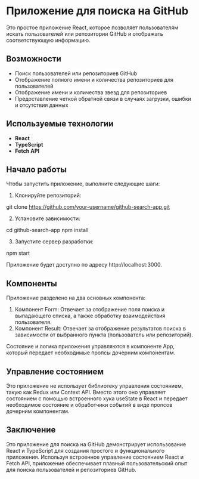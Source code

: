 # Приложение для поиска на GitHub

Это простое приложение React, которое позволяет пользователям искать пользователей или репозитории GitHub и отображать соответствующую информацию.

## Возможности

- Поиск пользователей или репозиториев GitHub
- Отображение полного имени и количества репозиториев для пользователей
- Отображение имени и количества звезд для репозиториев
- Предоставление четкой обратной связи в случаях загрузки, ошибки и отсутствия данных

## Используемые технологии

- <b>React</b>
- <b>TypeScript</b>
- <b>Fetch API</b>

## Начало работы

Чтобы запустить приложение, выполните следующие шаги:

1. Клонируйте репозиторий:

git clone https://github.com/your-username/github-search-app.git

2. Установите зависимости:

cd github-search-app
npm install

3. Запустите сервер разработки:

npm start

Приложение будет доступно по адресу http://localhost:3000.

## Компоненты

Приложение разделено на два основных компонента:

1. Компонент Form: Отвечает за отображение поля поиска и выпадающего списка, а также обработку взаимодействия пользователя.
2. Компонент Result: Отвечает за отображение результатов поиска в зависимости от выбранного пункта (пользователь или репозиторий).

Состояние и логика приложения управляются в компоненте App, который передает необходимые пропсы дочерним компонентам.

## Управление состоянием

Это приложение не использует библиотеку управления состоянием, такую как Redux или Context API. Вместо этого оно управляет состоянием с помощью встроенного хука useState в React и передает необходимое состояние и обработчики событий в виде пропсов дочерним компонентам.

## Заключение

Это приложение для поиска на GitHub демонстрирует использование React и TypeScript для создания простого и функционального приложения. Используя встроенное управление состоянием React и Fetch API, приложение обеспечивает плавный пользовательский опыт для поиска пользователей и репозиториев GitHub.</b>
